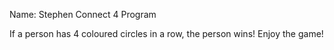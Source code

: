 Name: Stephen
Connect 4 Program

If a person has 4 coloured circles in a row, the person wins! Enjoy the game!
